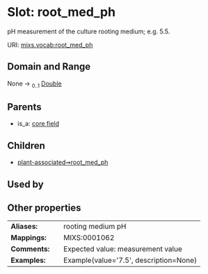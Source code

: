 
# Slot: root_med_ph


pH measurement of the culture rooting medium; e.g. 5.5.

URI: [mixs.vocab:root_med_ph](https://w3id.org/mixs/vocab/root_med_ph)


## Domain and Range

None &#8594;  <sub>0..1</sub> [Double](types/Double.md)

## Parents

 *  is_a: [core field](core_field.md)

## Children

 *  [plant-associated➞root_med_ph](plant_associated_root_med_ph.md)

## Used by


## Other properties

|  |  |  |
| --- | --- | --- |
| **Aliases:** | | rooting medium pH |
| **Mappings:** | | MIXS:0001062 |
| **Comments:** | | Expected value: measurement value |
| **Examples:** | | Example(value='7.5', description=None) |

